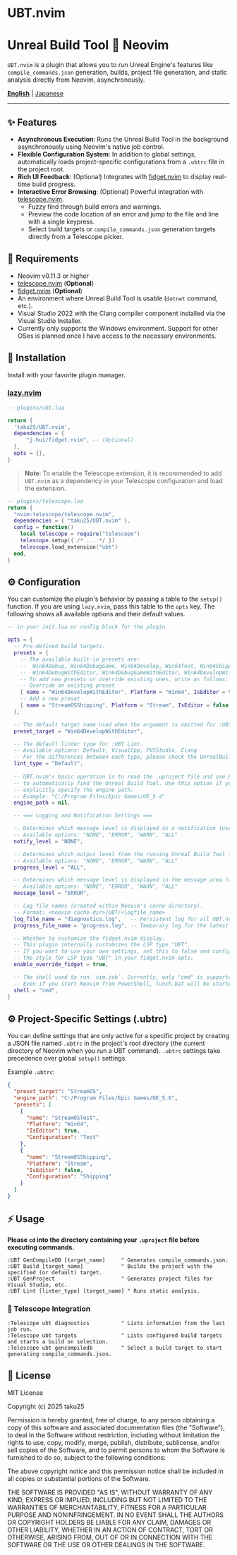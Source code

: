# UBT.nvim

# Unreal Build Tool 💓 Neovim

`UBT.nvim` is a plugin that allows you to run Unreal Engine's features like `compile_commands.json` generation, builds, project file generation, and static analysis directly from Neovim, asynchronously.

[**English**](./README.md) | [Japanese](./README_ja.md)

---

## ✨ Features

*   **Asynchronous Execution**: Runs the Unreal Build Tool in the background asynchronously using Neovim's native job control.
*   **Flexible Configuration System**: In addition to global settings, automatically loads project-specific configurations from a `.ubtrc` file in the project root.
*   **Rich UI Feedback**: (Optional) Integrates with [fidget.nvim](https://github.com/j-hui/fidget.nvim) to display real-time build progress.
*   **Interactive Error Browsing**: (Optional) Powerful integration with [telescope.nvim](https://github.com/nvim-telescope/telescope.nvim).
    *   Fuzzy find through build errors and warnings.
    *   Preview the code location of an error and jump to the file and line with a single keypress.
    *   Select build targets or `compile_commands.json` generation targets directly from a Telescope picker.

## 🔧 Requirements

*   Neovim v0.11.3 or higher
*   [telescope.nvim](https://github.com/nvim-telescope/telescope.nvim) (**Optional**)
*   [fidget.nvim](https://github.com/j-hui/fidget.nvim) (**Optional**)
*   An environment where Unreal Build Tool is usable (`dotnet` command, etc.).
*   Visual Studio 2022 with the Clang compiler component installed via the Visual Studio Installer.
*   Currently only supports the Windows environment. Support for other OSes is planned once I have access to the necessary environments.

## 🚀 Installation

Install with your favorite plugin manager.

### [lazy.nvim](https://github.com/folke/lazy.nvim)

```lua
-- plugins/ubt.lua

return {
  'taku25/UBT.nvim',
  dependencies = {
      "j-hui/fidget.nvim", -- (Optional)
  },
  opts = {},
}
```

> **Note**: To enable the Telescope extension, it is recommended to add `UBT.nvim` as a dependency in your Telescope configuration and load the extension.

```lua
-- plugins/telescope.lua
return {
  "nvim-telescope/telescope.nvim",
  dependencies = { "taku25/UBT.nvim" },
  config = function()
    local telescope = require("telescope")
    telescope.setup({ /* ... */ })
    telescope.load_extension("ubt")
  end,
}
```

## ⚙️ Configuration
You can customize the plugin's behavior by passing a table to the `setup()` function. If you are using `lazy.nvim`, pass this table to the `opts` key.
The following shows all available options and their default values.

```lua
-- in your init.lua or config block for the plugin

opts = {
  -- Pre-defined build targets.
  presets = {
    -- The available built-in presets are:
    --  Win64Debug, Win64DebugGame, Win64Develop, Win64Test, Win64Shipping, 
    --  Win64DebugWithEditor, Win64DebugGameWithEditor, Win64DevelopWithEditor
    -- To add new presets or override existing ones, write as follows:
    -- Override an existing preset
    { name = "Win64DevelopWithEditor", Platform = "Win64", IsEditor = true, Configuration = "Development" },
    -- Add a new preset
    { name = "StreamOSShipping", Platform = "Stream", IsEditor = false, Configuration = "Shipping" },
  },

  -- The default target name used when the argument is omitted for :UBT Build or :UBT GenCompileDB.
  preset_target = "Win64DevelopWithEditor",

  -- The default linter type for :UBT Lint.
  -- Available options: Default, VisualCpp, PVSStudio, Clang
  -- For the differences between each type, please check the UnrealBuildTool documentation.
  lint_type = "Default",
  
  -- UBT.nvim's basic operation is to read the .uproject file and use EngineAssociation
  -- to automatically find the Unreal Build Tool. Use this option if you want to
  -- explicitly specify the engine path.
  -- Example: "C:/Program Files/Epic Games/UE_5.4"
  engine_path = nil,

  -- === Logging and Notification Settings ===

  -- Determines which message level is displayed as a notification (uses `vim.notify`).
  -- Available options: "NONE", "ERROR", "WARN", "ALL"
  notify_level = "NONE",

  -- Determines which output level from the running Unreal Build Tool is displayed (uses `fidget.nvim`).
  -- Available options: "NONE", "ERROR", "WARN", "ALL"
  progress_level = "ALL",

  -- Determines which message level is displayed in the message area (uses `vim.echo`).
  -- Available options: "NONE", "ERROR", "WARN", "ALL"
  message_level = "ERROR",

  -- Log file names (created within Neovim's cache directory).
  -- Format: <neovim cache dir>/UBT/<logfile_name>
  log_file_name = "diagnostics.log",   -- Persistent log for all UBT.nvim activity
  progress_file_name = "progress.log", -- Temporary log for the latest UBT run

  -- Whether to customize the fidget.nvim display.
  -- This plugin internally customizes the LSP type "UBT".
  -- If you want to use your own settings, set this to false and configure
  -- the style for LSP type "UBT" in your fidget.nvim opts.
  enable_override_fidget = true,

  -- The shell used to run `vim.job`. Currently, only "cmd" is supported.
  -- Even if you start Neovim from PowerShell, lunch.bat will be started with the specified shell.
  shell = "cmd",
}
```

## ⚙️ Project-Specific Settings (.ubtrc) 
You can define settings that are only active for a specific project by creating a JSON file named `.ubtrc` in the project's root directory (the current directory of Neovim when you run a UBT command).
`.ubtrc` settings take precedence over global `setup()` settings.

Example `.ubtrc`:
```json
{
  "preset_target": "StreamOS",
  "engine_path": "C:/Program Files/Epic Games/UE_5.6",
  "presets": [
    {
      "name": "StreamOSTest",
      "Platform": "Win64",
      "IsEditor": true,
      "Configuration": "Test"
    },
    {
      "name": "StreamOSShipping",
      "Platform": "Stream",
      "IsEditor": false,
      "Configuration": "Shipping"
    }
  ]
}
```

## ⚡ Usage

**Please `cd` into the directory containing your `.uproject` file before executing commands.**

```viml
:UBT GenCompileDB [target_name]     " Generates compile_commands.json.
:UBT Build [target_name]            " Builds the project with the specified (or default) target.
:UBT GenProject                     " Generates project files for Visual Studio, etc.
:UBT Lint [linter_type] [target_name] " Runs static analysis.
``` 

### 🔭 Telescope Integration 

```viml
:Telescope ubt diagnostics          " Lists information from the last job run.
:Telescope ubt targets              " Lists configured build targets and starts a build on selection.
:Telescope ubt gencompiledb         " Select a build target to start generating compile_commands.json.
```

## 📜 License
MIT License

Copyright (c) 2025 taku25

Permission is hereby granted, free of charge, to any person obtaining a copy
of this software and associated documentation files (the "Software"), to deal
in the Software without restriction, including without limitation the rights
to use, copy, modify, merge, publish, distribute, sublicense, and/or sell
copies of the Software, and to permit persons to whom the Software is
furnished to do so, subject to the following conditions:

The above copyright notice and this permission notice shall be included in all
copies or substantial portions of the Software.

THE SOFTWARE IS PROVIDED "AS IS", WITHOUT WARRANTY OF ANY KIND, EXPRESS OR
IMPLIED, INCLUDING BUT NOT LIMITED TO THE WARRANTIES OF MERCHANTABILITY,
FITNESS FOR A PARTICULAR PURPOSE AND NONINFRINGEMENT. IN NO EVENT SHALL THE
AUTHORS OR COPYRIGHT HOLDERS BE LIABLE FOR ANY CLAIM, DAMAGES OR OTHER
LIABILITY, WHETHER IN AN ACTION OF CONTRACT, TORT OR OTHERWISE, ARISING FROM,
OUT OF OR IN CONNECTION WITH THE SOFTWARE OR THE USE OR OTHER DEALINGS IN THE
SOFTWARE.
```
